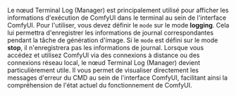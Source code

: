 Le nœud Terminal Log (Manager) est principalement utilisé pour afficher les informations d'exécution de ComfyUI dans le terminal au sein de l'interface ComfyUI. Pour l'utiliser, vous devez définir le `mode` sur le mode **logging**. Cela lui permettra d'enregistrer les informations de journal correspondantes pendant la tâche de génération d'image. Si le `mode` est défini sur le mode **stop**, il n'enregistrera pas les informations de journal. Lorsque vous accédez et utilisez ComfyUI via des connexions à distance ou des connexions réseau local, le nœud Terminal Log (Manager) devient particulièrement utile. Il vous permet de visualiser directement les messages d'erreur du CMD au sein de l'interface ComfyUI, facilitant ainsi la compréhension de l'état actuel du fonctionnement de ComfyUI.
